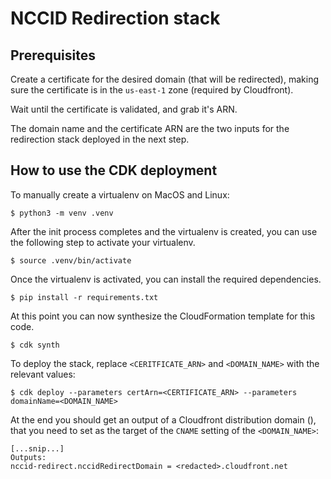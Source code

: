 
# NCCID Redirection stack

## Prerequisites

Create a certificate for the desired domain (that will be redirected), making
sure the certificate is in the `us-east-1` zone (required by Cloudfront).

Wait until the certificate is validated, and grab it's ARN.

The domain name and the certificate ARN are the two inputs for the redirection
stack deployed in the next step.
## How to use the CDK deployment

To manually create a virtualenv on MacOS and Linux:

```
$ python3 -m venv .venv
```

After the init process completes and the virtualenv is created, you can use the following
step to activate your virtualenv.

```
$ source .venv/bin/activate
```

Once the virtualenv is activated, you can install the required dependencies.

```
$ pip install -r requirements.txt
```

At this point you can now synthesize the CloudFormation template for this code.

```
$ cdk synth
```

To deploy the stack, replace `<CERITFICATE_ARN>` and `<DOMAIN_NAME>` with
the relevant values:

```
$ cdk deploy --parameters certArn=<CERTIFICATE_ARN> --parameters domainName=<DOMAIN_NAME>
```

At the end you should get an output of a Cloudfront distribution domain (), that you
need to set as the target of the `CNAME` setting of the `<DOMAIN_NAME>`:

```
[...snip...]
Outputs:
nccid-redirect.nccidRedirectDomain = <redacted>.cloudfront.net
```
